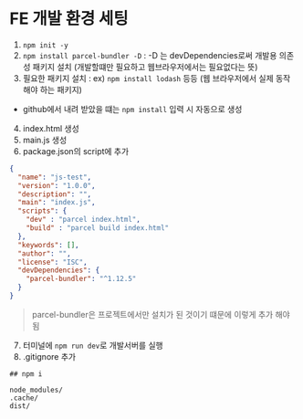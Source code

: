 # FE 개발 환경 세팅 

1. `npm init -y`
2. `npm install parcel-bundler -D` : -D 는 devDependencies로써 개발용 의존성 패키지 설치 (개발할떄만 필요하고 웹브라우저에서는 필요없다는 뜻)
3. 필요한 패키지 설치 : ex) `npm install lodash` 등등 (웹 브라우저에서 실제 동작해야 하는 패키지)
  - github에서 내려 받았을 떄는 `npm install` 입력 시 자동으로 생성
4. index.html 생성
5. main.js 생성
6. package.json의 script에 추가
```json
{
  "name": "js-test",
  "version": "1.0.0",
  "description": "",
  "main": "index.js",
  "scripts": {
    "dev" : "parcel index.html",
    "build" : "parcel build index.html"
  },
  "keywords": [],
  "author": "",
  "license": "ISC",
  "devDependencies": {
    "parcel-bundler": "^1.12.5"
  }
}
```
> parcel-bundler은 프로젝트에서만 설치가 된 것이기 떄문에 이렇게 추가 해야됨
7. 터미널에 `npm run dev`로 개발서버를 실행
8. .gitignore 추가
```script
## npm i

node_modules/
.cache/
dist/
```